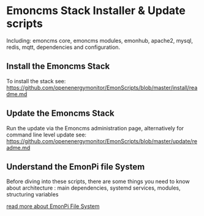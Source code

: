 # Emoncms Stack Installer & Update scripts

Including: emoncms core, emoncms modules, emonhub, apache2, mysql, redis, mqtt, dependencies and configuration.

## Install the Emoncms Stack

To install the stack see: <br>
https://github.com/openenergymonitor/EmonScripts/blob/master/install/readme.md

## Update the Emoncms Stack

Run the update via the Emoncms administration page, alternatively for command line level update see:<br>
https://github.com/openenergymonitor/EmonScripts/blob/master/update/readme.md

## Understand the EmonPi file System

Before diving into these scripts, there are some things you need to know about architecture : main dependencies, systemd services, modules, structuring variables

[read more about EmonPi File System](EmonPiFileSystem.md)

